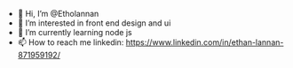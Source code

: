 - 👋 Hi, I’m @Etholannan
- 👀 I’m interested in front end design and ui
- 🌱 I’m currently learning node js
- 📫 How to reach me linkedin: https://www.linkedin.com/in/ethan-lannan-871959192/

<!---
Etholannan/Etholannan is a ✨ special ✨ repository because its `README.md` (this file) appears on your GitHub profile.
You can click the Preview link to take a look at your changes.
--->
